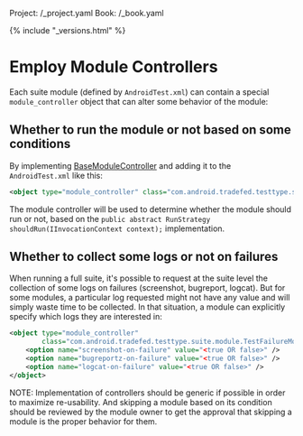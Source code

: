Project: /_project.yaml
Book: /_book.yaml

{% include "_versions.html" %}

<!--
  Copyright 2019 The Android Open Source Project

  Licensed under the Apache License, Version 2.0 (the "License");
  you may not use this file except in compliance with the License.
  You may obtain a copy of the License at

      http://www.apache.org/licenses/LICENSE-2.0

  Unless required by applicable law or agreed to in writing, software
  distributed under the License is distributed on an "AS IS" BASIS,
  WITHOUT WARRANTIES OR CONDITIONS OF ANY KIND, either express or implied.
  See the License for the specific language governing permissions and
  limitations under the License.
-->

# Employ Module Controllers

Each suite module (defined by `AndroidTest.xml`) can contain a special
`module_controller` object that can alter some behavior of the module:

## Whether to run the module or not based on some conditions

By implementing [BaseModuleController](https://android.googlesource.com/platform/tools/tradefederation/+/refs/heads/master/src/com/android/tradefed/testtype/suite/module/BaseModuleController.java)
and adding it to the `AndroidTest.xml` like this:

```xml
<object type="module_controller" class="com.android.tradefed.testtype.suite.module.<NAME>" />
```

The module controller will be used to determine whether the module should run
or not, based on the
`public abstract RunStrategy shouldRun(IInvocationContext context);`
implementation.

## Whether to collect some logs or not on failures

When running a full suite, it's possible to request at the suite level the
collection of some logs on failures (screenshot, bugreport, logcat). But for
some modules, a particular log requested might not have any value and will
simply waste time to be collected. In that situation, a module can explicitly
specify which logs they are interested in:

```xml
<object type="module_controller"
        class="com.android.tradefed.testtype.suite.module.TestFailureModuleController">
    <option name="screenshot-on-failure" value="<true OR false>" />
    <option name="bugreportz-on-failure" value="<true OR false>" />
    <option name="logcat-on-failure" value="<true OR false>" />
</object>
```

NOTE: Implementation of controllers should be generic if possible in order to
maximize re-usability. And skipping a module based on its condition should
be reviewed by the module owner to get the approval that skipping a module is
the proper behavior for them.
